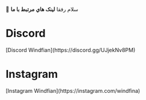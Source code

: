 👋 سلام رفقا 
<b> لينک هاي مرتبط با ما  </b>
<h1> Discord </h1>
[Discord Windfian](https://discord.gg/UJjekNv8PM)
<br>
<h1> Instagram </h1>
[Instagram Windfian](https://instagram.com/windfina)
